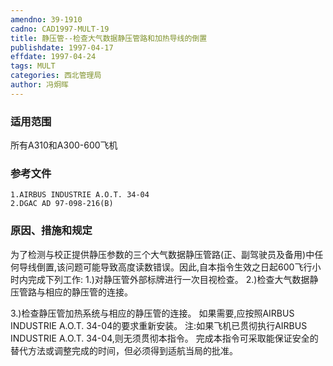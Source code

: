 ```yaml
---
amendno: 39-1910
cadno: CAD1997-MULT-19
title: 静压管--检查大气数据静压管路和加热导线的倒置
publishdate: 1997-04-17
effdate: 1997-04-24
tags: MULT
categories: 西北管理局
author: 冯炯晖
---
```


### 适用范围 
所有A310和A300-600飞机

<!--more-->
### 参考文件
    1.AIRBUS INDUSTRIE A.O.T. 34-04 
    2.DGAC AD 97-098-216(B) 

### 原因、措施和规定 
为了检测与校正提供静压参数的三个大气数据静压管路(正、副驾驶员及备用)中任何导线倒置,该问题可能导致高度读数错误。因此,自本指令生效之日起600飞行小时内完成下列工作: 
1.)对静压管外部标牌进行一次目视检查。 
2.)检查大气数据静压管路与相应的静压管的连接。 

3.)检查静压管加热系统与相应的静压管的连接。     如果需要,应按照AIRBUS INDUSTRIE A.O.T. 34-04的要求重新安装。     注:如果飞机已贯彻执行AIRBUS INDUSTRIE A.O.T. 34-04,则无须贯彻本指令。 
    完成本指令可采取能保证安全的替代方法或调整完成的时间，但必须得到适航当局的批准。
       
